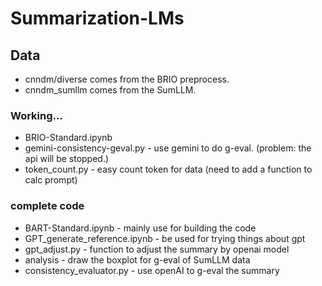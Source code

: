 # Summarization-LMs

## Data
- cnndm/diverse comes from the BRIO preprocess.
- cnndm_sumllm comes from the SumLLM.

### Working...
- BRIO-Standard.ipynb
- gemini-consistency-geval.py - use gemini to do g-eval. (problem: the api will be stopped.)
- token_count.py - easy count token for data (need to add a function to calc prompt)

### complete code
- BART-Standard.ipynb - mainly use for building the code
- GPT_generate_reference.ipynb - be used for trying things about gpt
- gpt_adjust.py - function to adjust the summary by openai model
- analysis - draw the boxplot for g-eval of SumLLM data
- consistency_evaluator.py - use openAI to g-eval the summary

